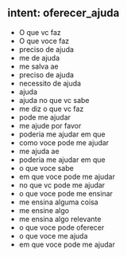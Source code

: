 ## intent: oferecer_ajuda
- O que vc faz
- O que voce faz
- preciso de ajuda
- me de ajuda
- me salva ae
- preciso de ajuda
- necessito de ajuda
- ajuda
- ajuda no que vc sabe
- me diz o que vc faz
- pode me ajudar
- me ajude por favor
- poderia me ajudar em que
- como voce pode me ajudar
- me ajuda ae
- poderia me ajudar em que
-  o que voce sabe
- em que voce pode me ajudar
- no que vc pode me ajudar
- o que voce pode me ensinar
- me ensina alguma coisa
- me ensine algo
- me ensina algo relevante
- o que voce pode oferecer
- o que voce me ajuda
- em que voce pode me ajudar
